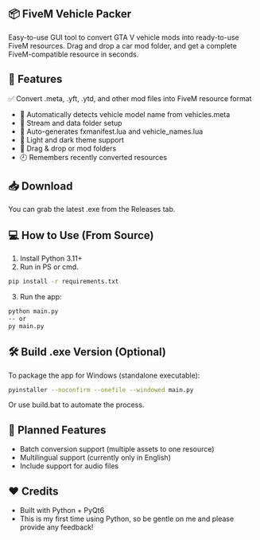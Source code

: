 ## 📦 FiveM Vehicle Packer

Easy-to-use GUI tool to convert GTA V vehicle mods into ready-to-use FiveM resources.
Drag and drop a car mod folder, and get a complete FiveM-compatible resource in seconds.

## 🚀 Features
✅ Convert .meta, .yft, .ytd, and other mod files into FiveM resource format
- 🧠 Automatically detects vehicle model name from vehicles.meta
- 🧼 Stream and data folder setup
- 📝 Auto-generates fxmanifest.lua and vehicle_names.lua
- 🎨 Light and dark theme support
- 📂 Drag & drop or mod folders
- 🕘 Remembers recently converted resources

## 📥 Download
You can grab the latest .exe from the Releases tab.

## 💻 How to Use (From Source)
1. Install Python 3.11+
2. Run in PS or cmd.
```bash
pip install -r requirements.txt
```
3. Run the app:
```bash
python main.py
-- or
py main.py
```
## 🛠 Build .exe Version (Optional)
To package the app for Windows (standalone executable):
```bash
pyinstaller --noconfirm --onefile --windowed main.py
```
Or use build.bat to automate the process.

## 🧰 Planned Features
- Batch conversion support (multiple assets to one resource)
- Multilingual support (currently only in English)
- Include support for audio files

## ❤️ Credits
- Built with Python + PyQt6
- This is my first time using Python, so be gentle on me and please provide any feedback!
